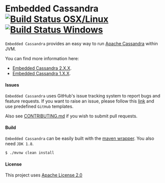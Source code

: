 # Embedded Cassandra [![Build Status OSX/Linux](https://img.shields.io/travis/nosan/embedded-cassandra/master.svg?logo=travis&logoColor=white&style=flat)](https://travis-ci.org/nosan/embedded-cassandra) [![Build Status Windows](https://img.shields.io/appveyor/ci/nosan/embedded-cassandra/master.svg?logo=appveyor&logoColor=white&style=flat)](https://ci.appveyor.com/project/nosan/embedded-cassandra)
`Embedded Cassandra` provides an easy way to run [Apache Cassandra](https://cassandra.apache.org/) within JVM.

You can find more information here:
 - [Embedded Cassandra 2.X.X](https://github.com/nosan/embedded-cassandra/wiki).
 - [Embedded Cassandra 1.X.X](https://github.com/nosan/embedded-cassandra/wiki/1.X.X).

#### Issues

`Embedded Cassandra` uses GitHub's issue tracking system to report bugs and feature
requests. If you want to raise an issue, please follow this [link](https://github.com/nosan/embedded-cassandra/issues)
and use predefined `GitHub` templates.

Also see [CONTRIBUTING.md](CONTRIBUTING.md) if you wish to submit pull requests.

#### Build

`Embedded Cassandra` can be easily built with the [maven wrapper](https://github.com/takari/maven-wrapper). You also need `JDK 1.8`.

```bash
$ ./mvnw clean install
```

#### License

This project uses [Apache License 2.0](https://www.apache.org/licenses/LICENSE-2.0)
